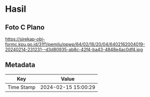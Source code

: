 # Hasil

## Foto C Plano

https://sirekap-obj-formc.kpu.go.id/31f1/pemilu/ppwp/64/02/16/20/04/6402162004019-20240214-231231--d3d80935-ab8c-42f4-ba43-4848e4ac0df4.jpg


## Metadata

| Key        | Value               |
| ---------- | ------------------- |
| Time Stamp | 2024-02-15 15:00:29 |



